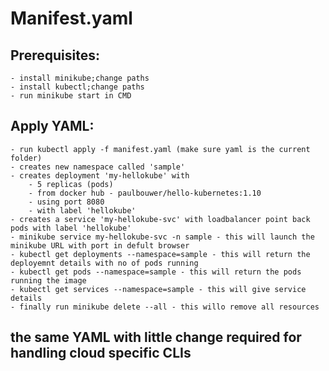 # Manifest.yaml
## Prerequisites: 
    - install minikube;change paths
    - install kubectl;change paths
    - run minikube start in CMD
## Apply YAML:
    - run kubectl apply -f manifest.yaml (make sure yaml is the current folder)
    - creates new namespace called 'sample'
    - creates deployment 'my-hellokube' with
        - 5 replicas (pods)
        - from docker hub - paulbouwer/hello-kubernetes:1.10
        - using port 8080
        - with label 'hellokube'
    - creates a service 'my-hellokube-svc' with loadbalancer point back pods with label 'hellokube'
    - minikube service my-hellokube-svc -n sample - this will launch the minikube URL with port in defult browser
    - kubectl get deployments --namespace=sample - this will return the deployemnt details with no of pods running
    - kubectl get pods --namespace=sample - this will return the pods running the image
    - kubectl get services --namespace=sample - this will give service details
    - finally run minikube delete --all - this willo remove all resources

## the same YAML with little change required for handling cloud specific CLIs

